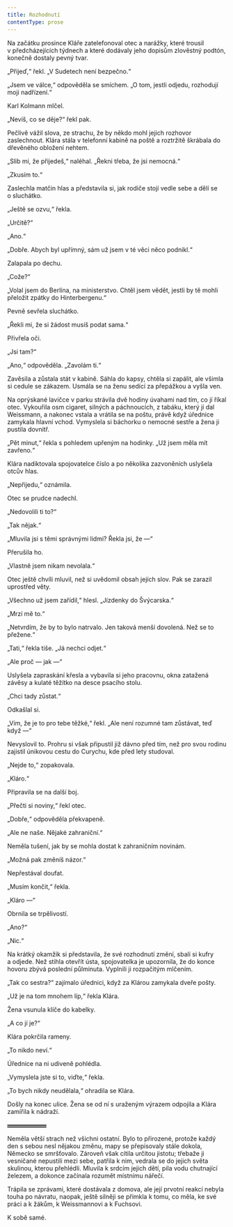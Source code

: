 ```yaml
---
title: Rozhodnutí
contentType: prose
---
```


<section>

Na začátku prosince Kláře zatelefonoval otec a narážky, které trousil v předcházejících týdnech a které dodávaly jeho dopisům zlověstný podtón, konečně dostaly pevný tvar.

„Přijeď,“ řekl. „V Sudetech není bezpečno.“

„Jsem ve válce,“ odpověděla se smíchem. „O tom, jestli odjedu, rozhodují moji nadřízení.“

Karl Kolmann mlčel.

„Nevíš, co se děje?“ řekl pak.

Pečlivě vážil slova, ze strachu, že by někdo mohl jejich rozhovor zaslechnout. Klára stála v telefonní kabině na poště a roztržitě škrábala do dřevěného obložení nehtem.

„Slib mi, že přijedeš,“ naléhal. „Řekni třeba, že jsi nemocná.“

„Zkusím to.“

Zaslechla matčin hlas a představila si, jak rodiče stojí vedle sebe a dělí se o sluchátko.

„Ještě se ozvu,“ řekla.

„Určitě?“

„Ano.“

„Dobře. Abych byl upřímný, sám už jsem v té věci něco podnikl.“

Zalapala po dechu.

„Cože?“

„Volal jsem do Berlína, na ministerstvo. Chtěl jsem vědět, jestli by tě mohli přeložit zpátky do Hinterbergenu.“

Pevně sevřela sluchátko.

„Řekli mi, že si žádost musíš podat sama.“

Přivřela oči.

„Jsi tam?“

„Ano,“ odpověděla. „Zavolám ti.“

Zavěsila a zůstala stát v kabině. Sáhla do kapsy, chtěla si zapálit, ale všimla si cedule se zákazem. Usmála se na ženu sedící za přepážkou a vyšla ven.

Na oprýskané lavičce v parku strávila dvě hodiny úvahami nad tím, co jí říkal otec. Vykouřila osm cigaret, silných a páchnoucích, z tabáku, který jí dal Weissmann, a nakonec vstala a vrátila se na poštu, právě když úřednice zamykala hlavní vchod. Vymyslela si báchorku o nemocné sestře a žena ji pustila dovnitř.

„Pět minut,“ řekla s pohledem upřeným na hodinky. „Už jsem měla mít zavřeno.“

Klára nadiktovala spojovatelce číslo a po několika zazvoněních uslyšela otcův hlas.

„Nepřijedu,“ oznámila.

Otec se prudce nadechl.

„Nedovolili ti to?“

„Tak nějak.“

„Mluvila jsi s těmi správnými lidmi? Řekla jsi, že —“

Přerušila ho.

„Vlastně jsem nikam nevolala.“

Otec ještě chvíli mluvil, než si uvědomil obsah jejích slov. Pak se zarazil uprostřed věty.

„Všechno už jsem zařídil,“ hlesl. „Jízdenky do Švýcarska.“

„Mrzí mě to.“

„Netvrdím, že by to bylo natrvalo. Jen taková menší dovolená. Než se to přežene.“

„Tati,“ řekla tiše. „Já nechci odjet.“

„Ale proč — jak —“

Uslyšela zapraskání křesla a vybavila si jeho pracovnu, okna zatažená závěsy a kulaté těžítko na desce psacího stolu.

„Chci tady zůstat.“

Odkašlal si.

„Vím, že je to pro tebe těžké,“ řekl. „Ale není rozumné tam zůstávat, teď když —“

Nevyslovil to. Prohru si však připustil již dávno před tím, než pro svou rodinu zajistil únikovou cestu do Curychu, kde před lety studoval.

„Nejde to,“ zopakovala.

„Kláro.“

Připravila se na další boj.

„Přečti si noviny,“ řekl otec.

„Dobře,“ odpověděla překvapeně.

„Ale ne naše. Nějaké zahraniční.“

Neměla tušení, jak by se mohla dostat k zahraničním novinám.

„Možná pak změníš názor.“

Nepřestával doufat.

„Musím končit,“ řekla.

„Kláro —“

Obrnila se trpělivostí.

„Ano?“

„Nic.“

Na krátký okamžik si představila, že své rozhodnutí změní, sbalí si kufry a odjede. Než stihla otevřít ústa, spojovatelka je upozornila, že do konce hovoru zbývá poslední půlminuta. Vyplnili ji rozpačitým mlčením.

„Tak co sestra?“ zajímalo úřednici, když za Klárou zamykala dveře pošty.

„Už je na tom mnohem líp,“ řekla Klára.

Žena vsunula klíče do kabelky.

„A co jí je?“

Klára pokrčila rameny.

„To nikdo neví.“

Úřednice na ni udiveně pohlédla.

„Vymyslela jste si to, viďte,“ řekla.

„To bych nikdy neudělala,“ ohradila se Klára.

Došly na konec ulice. Žena se od ní s uraženým výrazem odpojila a Klára zamířila k nádraží.

![divider.png](./resources/divider_opt.png)

Neměla větší strach než všichni ostatní. Bylo to přirozené, protože každý den s sebou nesl nějakou změnu, mapy se přepisovaly stále dokola, Německo se smršťovalo. Zároveň však cítila určitou jistotu; třebaže ji vesničané nepustili mezi sebe, patřila k nim, vedrala se do jejich světa skulinou, kterou přehlédli. Mluvila k srdcím jejich dětí, pila vodu chutnající železem, a dokonce začínala rozumět místnímu nářečí.

Trápila se zprávami, které dostávala z domova, ale její prvotní reakcí nebyla touha po návratu, naopak, ještě silněji se přimkla k tomu, co měla, ke své práci a k žákům, k Weissmannovi a k Fuchsovi.

K sobě samé.

</section>
